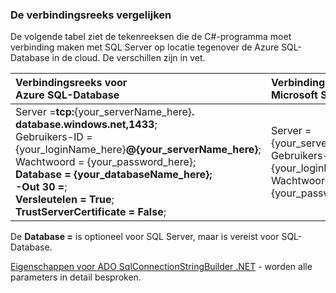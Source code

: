 
<!--
includes/sql-database-include-connection-string-30-compare.md

Latest Freshness check:  2015-09-03 , GeneMi.

## Connection string
-->


### <a name="compare-the-connection-string"></a>De verbindingsreeks vergelijken


De volgende tabel ziet de tekenreeksen die de C#-programma moet verbinding maken met SQL Server op locatie tegenover de Azure SQL-Database in de cloud. De verschillen zijn in vet.


| Verbindingsreeks voor<br/>Azure SQL-Database | Verbindingsreeks voor<br/>Microsoft SQL Server |
| :-- | :-- |
| Server =**tcp:**{your_serverName_here}**. database.windows.net,1433**;<br/>Gebruikers-ID = {your_loginName_here}**@{your_serverName_here}**;<br/>Wachtwoord = {your_password_here};<br/>**Database = {your_databaseName_here};**<br/>**-Out 30 =**;<br/>**Versleutelen = True**;<br/>**TrustServerCertificate = False**; | Server = {your_serverName_here};<br/>Gebruikers-ID = {your_loginName_here};<br/>Wachtwoord = {your_password_here}; |


De **Database =** is optioneel voor SQL Server, maar is vereist voor SQL-Database.


[Eigenschappen voor ADO SqlConnectionStringBuilder .NET](https://msdn.microsoft.com/library/system.data.sqlclient.sqlconnectionstringbuilder_properties.aspx) - worden alle parameters in detail besproken.


<!--
These three includes/ files are a sequenced set, but you can pick and choose:

includes/sql-database-include-connection-string-20-portalshots.md
includes/sql-database-include-connection-string-30-compare.md
includes/sql-database-include-connection-string-40-config.md
-->
